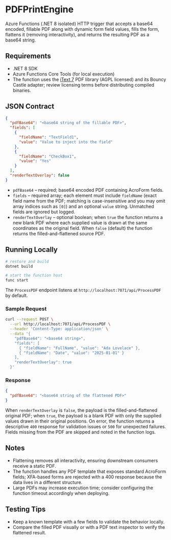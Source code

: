 # PDFPrintEngine

Azure Functions (.NET 8 isolated) HTTP trigger that accepts a base64 encoded, fillable PDF along with dynamic form field values, fills the form, flattens it (removing interactivity), and returns the resulting PDF as a base64 string.

## Requirements

- .NET 8 SDK
- Azure Functions Core Tools (for local execution)
- The function uses the [iText 7](https://itextpdf.com/) PDF library (AGPL licensed) and its Bouncy Castle adapter; review licensing terms before distributing compiled binaries.

## JSON Contract

```json
{
  "pdfBase64": "<base64 string of the fillable PDF>",
  "fields": [
    {
      "fieldName": "TextField1",
      "value": "Value to inject into the field"
    },
    {
      "fieldName": "CheckBox1",
      "value": "Yes"
    }
  ],
  "renderTextOverlay": false
}
```

- `pdfBase64` – required; base64 encoded PDF containing AcroForm fields.
- `fields` – required array; each element must include `fieldName` (exact field name from the PDF; matching is case-insensitive and you may omit array indices such as `[0]`) and an optional `value` string. Unmatched fields are ignored but logged.
- `renderTextOverlay` – optional boolean; when `true` the function returns a new blank PDF where each supplied value is drawn at the same coordinates as the original field. When `false` (default) the function returns the filled-and-flattened source PDF.

## Running Locally

```bash
# restore and build
dotnet build

# start the function host
func start
```

The `ProcessPDF` endpoint listens at `http://localhost:7071/api/ProcessPDF` by default.

### Sample Request

```bash
curl --request POST \
  --url http://localhost:7071/api/ProcessPDF \
  --header 'Content-Type: application/json' \
  --data '{
    "pdfBase64": "<base64 string>",
    "fields": [
      { "fieldName": "FullName", "value": "Ada Lovelace" },
      { "fieldName": "Date", "value": "2025-01-01" }
    ],
    "renderTextOverlay": true
  }'
```

### Response

```json
{
  "pdfBase64": "<base64 string of the flattened PDF>"
}
```

When `renderTextOverlay` is `false`, the payload is the filled-and-flattened original PDF; when `true`, the payload is a blank PDF with only the supplied values drawn in their original positions. On error, the function returns a descriptive `400` response for validation issues or `500` for unexpected failures. Fields missing from the PDF are skipped and noted in the function logs.

## Notes

- Flattening removes all interactivity, ensuring downstream consumers receive a static PDF.
- The function handles any PDF template that exposes standard AcroForm fields; XFA-based forms are rejected with a 400 response because the data lives in a different structure.
- Large PDFs may increase execution time; consider configuring the function timeout accordingly when deploying.

## Testing Tips

- Keep a known template with a few fields to validate the behavior locally.
- Compare the filled PDF visually or with a PDF text inspector to verify the flattened result.
